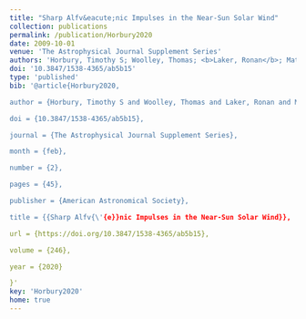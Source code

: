 ```yaml
---
title: "Sharp Alfv&eacute;nic Impulses in the Near-Sun Solar Wind"
collection: publications
permalink: /publication/Horbury2020
date: 2009-10-01
venue: 'The Astrophysical Journal Supplement Series'
authors: 'Horbury, Timothy S; Woolley, Thomas; <b>Laker, Ronan</b>; Matteini, Lorenzo; Eastwood, Jonathan; Bale, Stuart D; Velli, Marco; Chandran, Benjamin D G; Phan, Tai; Raouafi, Nour E; Goetz, Keith; Harvey, Peter R; Pulupa, Marc; Klein, K G; de Wit, Thierry Dudok; Kasper, Justin C; Korreck, Kelly E; Case, A W; Stevens, Michael L; Whittlesey, Phyllis; Larson, Davin; MacDowall, Robert J; Malaspina, David M; Livi, Roberto'
doi: '10.3847/1538-4365/ab5b15'
type: 'published'
bib: '@article{Horbury2020,

author = {Horbury, Timothy S and Woolley, Thomas and Laker, Ronan and Matteini, Lorenzo and Eastwood, Jonathan and Bale, Stuart D and Velli, Marco and Chandran, Benjamin D G and Phan, Tai and Raouafi, Nour E and Goetz, Keith and Harvey, Peter R and Pulupa, Marc and Klein, K G and de Wit, Thierry Dudok and Kasper, Justin C and Korreck, Kelly E and Case, A W and Stevens, Michael L and Whittlesey, Phyllis and Larson, Davin and MacDowall, Robert J and Malaspina, David M and Livi, Roberto},

doi = {10.3847/1538-4365/ab5b15},

journal = {The Astrophysical Journal Supplement Series},

month = {feb},

number = {2},

pages = {45},

publisher = {American Astronomical Society},

title = {{Sharp Alfv{\'{e}}nic Impulses in the Near-Sun Solar Wind}},

url = {https://doi.org/10.3847/1538-4365/ab5b15},

volume = {246},

year = {2020}

}'
key: 'Horbury2020'
home: true
---
```

